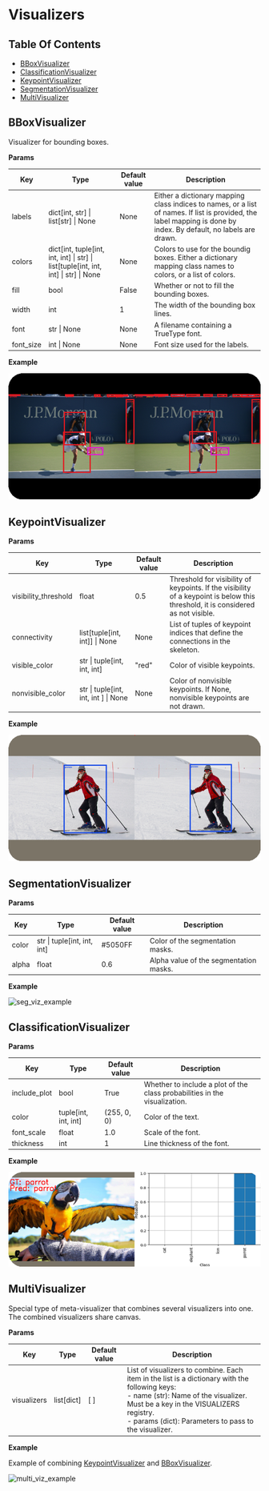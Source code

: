 # Visualizers

## Table Of Contents

- [BBoxVisualizer](#bboxvisualizer)
- [ClassificationVisualizer](#classificationvisualizer)
- [KeypointVisualizer](#keypointvisualizer)
- [SegmentationVisualizer](#segmentationvisualizer)
- [MultiVisualizer](#multivisualizer)

## BBoxVisualizer

Visualizer for bounding boxes.

**Params**

| Key       | Type                                                                                        | Default value | Description                                                                                                                                                       |
| --------- | ------------------------------------------------------------------------------------------- | ------------- | ----------------------------------------------------------------------------------------------------------------------------------------------------------------- |
| labels    | dict\[int, str\] \| list\[str\] \| None                                                     | None          | Either a dictionary mapping class indices to names, or a list of names. If list is provided, the label mapping is done by index. By default, no labels are drawn. |
| colors    | dict\[int, tuple\[int, int, int\] \| str\] \| list\[tuple\[int, int, int\] \| str\] \| None | None          | Colors to use for the boundig boxes. Either a dictionary mapping class names to colors, or a list of colors.                                                      |
| fill      | bool                                                                                        | False         | Whether or not to fill the bounding boxes.                                                                                                                        |
| width     | int                                                                                         | 1             | The width of the bounding box lines.                                                                                                                              |
| font      | str \| None                                                                                 | None          | A filename containing a TrueType font.                                                                                                                            |
| font_size | int \| None                                                                                 | None          | Font size used for the labels.                                                                                                                                    |

**Example**

![bbox_viz_example](https://github.com/luxonis/luxonis-train/blob/main/media/example_viz/bbox.png)

## KeypointVisualizer

**Params**

| Key                  | Type                                   | Default value | Description                                                                                                                      |
| -------------------- | -------------------------------------- | ------------- | -------------------------------------------------------------------------------------------------------------------------------- |
| visibility_threshold | float                                  | 0.5           | Threshold for visibility of keypoints. If the visibility of a keypoint is below this threshold, it is considered as not visible. |
| connectivity         | list\[tuple\[int, int\]\] \| None      | None          | List of tuples of keypoint indices that define the connections in the skeleton.                                                  |
| visible_color        | str \| tuple\[int, int, int\]          | "red"         | Color of visible keypoints.                                                                                                      |
| nonvisible_color     | str \| tuple\[int, int, int \] \| None | None          | Color of nonvisible keypoints. If None, nonvisible keypoints are not drawn.                                                      |

**Example**

![kpt_viz_example](https://github.com/luxonis/luxonis-train/blob/main/media/example_viz/kpts.png)

## SegmentationVisualizer

**Params**

| Key   | Type                          | Default value | Description                            |
| ----- | ----------------------------- | ------------- | -------------------------------------- |
| color | str \| tuple\[int, int, int\] | #5050FF       | Color of the segmentation masks.       |
| alpha | float                         | 0.6           | Alpha value of the segmentation masks. |

**Example**

![seg_viz_example](https://github.com/luxonis/luxonis-train/blob/main/media/example_viz/segmentation.png)

## ClassificationVisualizer

**Params**

| Key          | Type                   | Default value | Description                                                                |
| ------------ | ---------------------- | ------------- | -------------------------------------------------------------------------- |
| include_plot | bool                   | True          | Whether to include a plot of the class probabilities in the visualization. |
| color        | tuple\[int, int, int\] | (255, 0, 0)   | Color of the text.                                                         |
| font_scale   | float                  | 1.0           | Scale of the font.                                                         |
| thickness    | int                    | 1             | Line thickness of the font.                                                |

**Example**

![class_viz_example](https://github.com/luxonis/luxonis-train/blob/main/media/example_viz/class.png)

## MultiVisualizer

Special type of meta-visualizer that combines several visualizers into one. The combined visualizers share canvas.

**Params**

| Key         | Type         | Default value | Description                                                                                                                                                                                                                                      |
| ----------- | ------------ | ------------- | ------------------------------------------------------------------------------------------------------------------------------------------------------------------------------------------------------------------------------------------------ |
| visualizers | list\[dict\] | \[ \]         | List of visualizers to combine. Each item in the list is a dictionary with the following keys: <br> - name (str): Name of the visualizer. Must be a key in the VISUALIZERS registry. <br> - params (dict): Parameters to pass to the visualizer. |

**Example**

Example of combining [KeypointVisualizer](#keypointvisualizer) and [BBoxVisualizer](#bboxvisualizer).

![multi_viz_example](https://github.com/luxonis/luxonis-train/blob/main/media/example_viz/multi.png)
